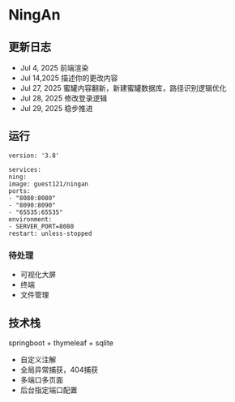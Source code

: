 # NingAn


## 更新日志
* Jul 4, 2025 前端渲染
* Jul 14,2025 描述你的更改内容
* Jul 27, 2025 蜜罐内容翻新，新建蜜罐数据库，路径识别逻辑优化
* Jul 28, 2025 修改登录逻辑
* Jul 29, 2025 稳步推进


## 运行
````
version: '3.8'

services:
ning:
image: guest121/ningan
ports:
- "8080:8080"
- "8090:8090"
- "65535:65535"
environment:
- SERVER_PORT=8080
restart: unless-stopped
 ````


### 待处理

* 可视化大屏
* 终端
* 文件管理


## 技术栈

springboot + thymeleaf + sqlite

* 自定义注解
* 全局异常捕获，404捕获
* 多端口多页面
* 后台指定端口配置